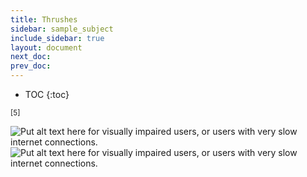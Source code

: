 ```yaml
---
title: Thrushes
sidebar: sample_subject
include_sidebar: true
layout: document
next_doc: 
prev_doc: 
---
```


* TOC
{:toc}

<sup>[5]</sup>

<img src="/template-information-site/assets/images/sample_subject/thrush1.jpg" alt="Put alt text here for visually impaired users, or users with very slow internet connections."/>

<img src="/template-information-site/assets/images/sample_subject/thrush2.jpg" alt="Put alt text here for visually impaired users, or users with very slow internet connections."/>
